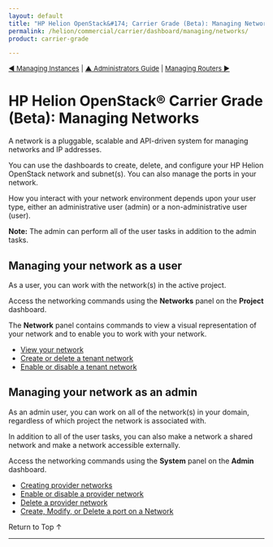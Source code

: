 ```yaml
---
layout: default
title: "HP Helion OpenStack&#174; Carrier Grade (Beta): Managing Networks"
permalink: /helion/commercial/carrier/dashboard/managing/networks/
product: carrier-grade

---
```

<!--UNDER REVISION-->

<script>

function PageRefresh {
onLoad="window.refresh"
}

PageRefresh();

</script>

<p style="font-size: small;"> <a href="/helion/commercial/carrier/dashboard/managing/instances/overview/">&#9664; Managing Instances</a> | <a href="/helion/openstack/carrier/admin/">&#9650;  Administrators Guide</a> | <a href="/helion/commercial/carrier/dashboard/managing/networks/">Managing Routers &#9654;</a></p> 

# HP Helion OpenStack&#174; Carrier Grade (Beta): Managing Networks

A network is a pluggable, scalable and API-driven system for managing networks and IP addresses.

You can use the dashboards to create, delete, and configure your HP Helion OpenStack network and subnet(s). You can also manage the ports in your network.

How you interact with your network environment depends upon your user type, either an administrative user (admin) or a non-administrative user (user). 

**Note:** The admin can perform all of the user tasks in addition to the admin tasks.

## Managing your network as a user ##

As a user, you can work with the network(s) in the active project.

Access the networking commands using the **Networks** panel on the **Project** dashboard. 

The **Network** panel contains commands to view a visual representation of your network and to enable you to work with your network.

* [View your network](/helion/commercial/carrier/dashboard/managing/network/viewing/)
* [Create or delete a tenant network](/helion/commercial/carrier/dashboard/managing/network/create/)
* [Enable or disable a tenant network](/helion/commercial/carrier/dashboard/managing/network/enable/tenant/)

## Managing your network as an admin ##

As an admin user, you can work on all of the network(s) in your domain, regardless of which project the network is associated with.

In addition to all of the user tasks, you can also make a network a shared network and make a network accessible externally. 

Access the networking commands using the **System** panel on the **Admin** dashboard. 

* [Creating provider networks](/helion/commercial/carrier/dashboard/managing/network/external/create/)
* [Enable or disable a provider network](/helion/commercial/carrier/dashboard/managing/network/external/create/)
* [Delete a provider network](/helion/commercial/carrier/dashboard/managing/network/external/delete/provider/)
* [Create, Modify, or Delete a port on a Network](/helion/commercial/carrier/dashboard/managing/network/ports/)

<a href="#top" style="padding:14px 0px 14px 0px; text-decoration: none;"> Return to Top &#8593; </a>


----
